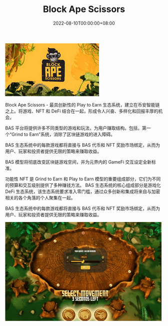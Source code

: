 ﻿---
title: "Block Ape Scissors"
description: "Block Ape Scissors 旨在成为一个区块链生态系统，在动态和有趣的环境中创建多种收入模型."
date: 2022-08-10T00:00:00+08:00
lastmod: 2022-08-10T00:00:00+08:00
draft: false
authors: ["crazyxuanshao"]
featuredImage: "block-ape-scissors.png"
tags: ["NFT Games","Block Ape Scissors"]
categories: ["nfts"]
nfts: ["NFT Games"]
blockchain: "BSC"
website: "https://www.blockapescissors.com/?utm_source=DappRadar&utm_medium=deeplink&utm_campaign=visit-website"
twitter: "https://twitter.com/apeblock?lang=en"
discord: "https://discord.com/invite/blockapescissors"
telegram: "https://t.me/blockapescissors"
github: ""
youtube: ""
twitch: ""
facebook: ""
instagram: ""
reddit: ""
medium: "https://medium.blockapescissors.com/"
steam: ""
gitbook: ""
googleplay: ""
appstore: ""
status: "Live"
weight: 
lightgallery: true
toc: true
pinned: false
recommend: false
recommend1: false

---

![dsadi](dsadi.png)

<p>Block Ape Scissors - 最具创新性的 Play to Earn 生态系统，建立在币安智能链之上。将游戏、NFT 和 DeFi 结合在一起，形成令人兴奋、多样化和回报丰厚的机会。</p>
<p>BAS 平台将提供许多不同类型的游戏和玩法，为用户赚取结构。包括，第一个“Grind to Earn”系统，消除了区块链游戏的进入障碍。</p>
<p>BAS 生态系统中的每款游戏都将直接与 BAS 代币和 NFT 奖励市场绑定，从而为用户、玩家和投资者提供无限的策略来赚取收益。</p>
<p>BAS 模型将彻底改变区块链游戏空间，并为元界内的 GameFi 交互设定全新标准。</p>
<p>功能性 NFT 是 Grind to Earn 和 Play to Earn 模型的重要组成部分，它们为不同的预算和交互级别提供了多种赚钱方法。 BAS 生态系统的核心组成部分是游戏化 DeFi 生态系统，该生态系统要求准入零门槛，通过众多创新和集成将来自与加密相关的各个角落的个人聚集在一起。</p>
<p>BAS 生态系统中的每款游戏都将直接与 BAS 代币和 NFT 奖励市场绑定，从而为用户、玩家和投资者提供无限的策略来赚取收益。</p>

![dsag](dsag.png)